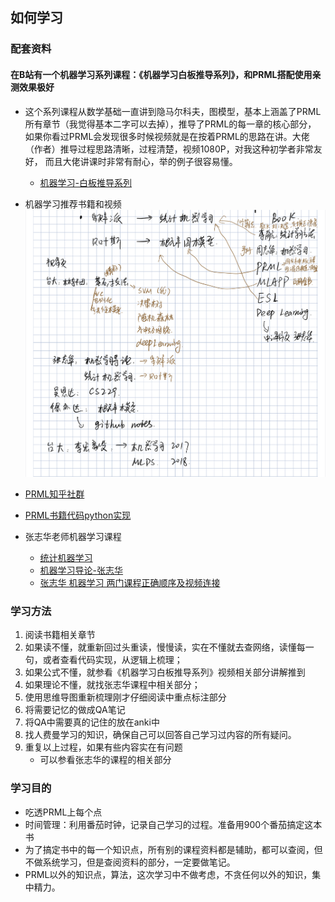 
## 如何学习

### 配套资料

#### 在B站有一个机器学习系列课程：《机器学习白板推导系列》，和PRML搭配使用亲测效果极好

* 这个系列课程从数学基础一直讲到隐马尔科夫，图模型，基本上涵盖了PRML所有章节（我觉得基本二字可以去掉），推导了PRML的每一章的核心部分，
  如果你看过PRML会发现很多时候视频就是在按着PRML的思路在讲。大佬（作者）推导过程思路清晰，过程清楚，视频1080P，对我这种初学者非常友好，
  而且大佬讲课时非常有耐心，举的例子很容易懂。
  * [机器学习-白板推导系列](https://github.com/shuhuai007/Machine-Learning-Session)
* 机器学习推荐书籍和视频
    ![推荐书籍](readme/机器学习-推荐书籍.jpg)
* [PRML知乎社群](https://www.zhihu.com/topic/19674470/top-answers)
* [PRML书籍代码python实现](https://github.com/ctgk/PRML)


* 张志华老师机器学习课程
    * [统计机器学习](https://www.bilibili.com/video/av9036658/?p=16)
    * [机器学习导论-张志华](https://www.bilibili.com/video/av24365196/?p=4)
    * [张志华 机器学习 两门课程正确顺序及视频连接](https://blog.csdn.net/yuanmengxinglong/article/details/61203441)





### 学习方法

1. 阅读书籍相关章节
2. 如果读不懂，就重新回过头重读，慢慢读，实在不懂就去查网络，读懂每一句，或者查看代码实现，从逻辑上梳理；
3. 如果公式不懂，就参看《机器学习白板推导系列》视频相关部分讲解推到
4. 如果理论不懂，就找张志华课程中相关部分；
5. 使用思维导图重新梳理刚才仔细阅读中重点标注部分
6. 将需要记忆的做成QA笔记
7. 将QA中需要真的记住的放在anki中
8. 找人费曼学习的知识，确保自己可以回答自己学习过内容的所有疑问。
9. 重复以上过程，如果有些内容实在有问题
   * 可以参看张志华的课程的相关部分



### 学习目的

* 吃透PRML上每个点
* 时间管理：利用番茄时钟，记录自己学习的过程。准备用900个番茄搞定这本书
* 为了搞定书中的每一个知识点，所有别的课程资料都是辅助，都可以查阅，但不做系统学习，但是查阅资料的部分，一定要做笔记。
* PRML以外的知识点，算法，这次学习中不做考虑，不贪任何以外的知识，集中精力。

